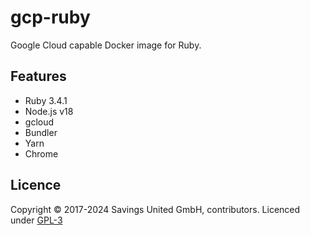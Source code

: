 # gcp-ruby
Google Cloud capable Docker image for Ruby.

## Features

- Ruby 3.4.1
- Node.js v18
- gcloud
- Bundler
- Yarn
- Chrome

## Licence

Copyright © 2017-2024 Savings United GmbH, contributors. Licenced under [GPL-3](https://github.com/pcvg/gcp-ruby/blob/master/LICENSE)
